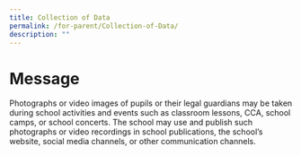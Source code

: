 ```yaml
---
title: Collection of Data
permalink: /for-parent/Collection-of-Data/
description: ""
---
```

Message
==================

Photographs or video images of pupils or their legal guardians may be taken during school activities and events such as classroom lessons, CCA, school camps, or school concerts. The school may use and publish such photographs or video recordings in school publications, the school’s website, social media channels, or other communication channels.